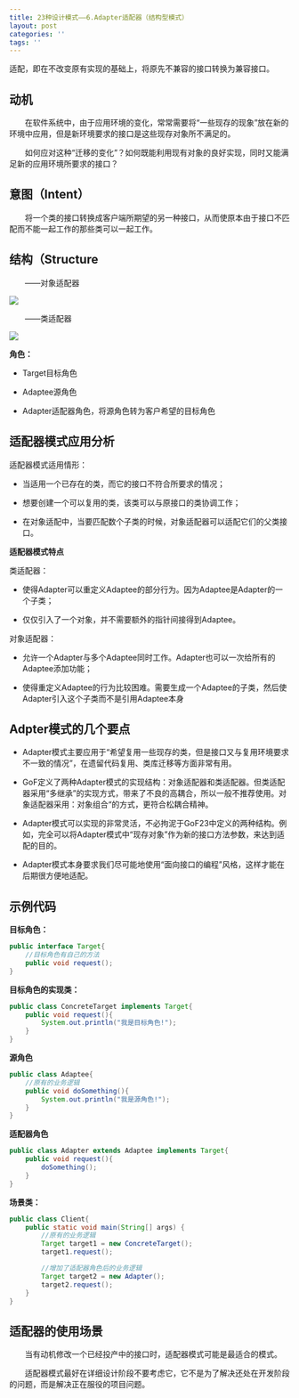 ```yaml
---
title: 23种设计模式——6.Adapter适配器（结构型模式）
layout: post
categories: ''
tags: ''
---
```

适配，即在不改变原有实现的基础上，将原先不兼容的接口转换为兼容接口。

## 动机

​&emsp;&emsp;在软件系统中，由于应用环境的变化，常常需要将“一些现存的现象”放在新的环境中应用，但是新环境要求的接口是这些现存对象所不满足的。

​&emsp;&emsp;如何应对这种“迁移的变化”？如何既能利用现有对象的良好实现，同时又能满足新的应用环境所要求的接口？

## 意图（Intent）

​&emsp;&emsp;将一个类的接口转换成客户端所期望的另一种接口，从而使原本由于接口不匹配而不能一起工作的那些类可以一起工作。

## 结构（Structure

​&emsp;&emsp;——对象适配器

![](https://i.imgur.com/2oCKNSy.png)

​&emsp;&emsp;——类适配器

![](https://i.imgur.com/uf7Zlo7.jpg)

**角色：**

- Target目标角色

- Adaptee源角色

- Adapter适配器角色，将源角色转为客户希望的目标角色

## 适配器模式应用分析

适配器模式适用情形：

- 当适用一个已存在的类，而它的接口不符合所要求的情况；


- 想要创建一个可以复用的类，该类可以与原接口的类协调工作；


- 在对象适配中，当要匹配数个子类的时候，对象适配器可以适配它们的父类接口。


**适配器模式特点**

类适配器：

- 使得Adapter可以重定义Adaptee的部分行为。因为Adaptee是Adapter的一个子类；


- 仅仅引入了一个对象，并不需要额外的指针间接得到Adaptee。

对象适配器：

- 允许一个Adapter与多个Adaptee同时工作。Adapter也可以一次给所有的Adaptee添加功能；


- 使得重定义Adaptee的行为比较困难。需要生成一个Adaptee的子类，然后使Adapter引入这个子类而不是引用Adaptee本身

## Adpter模式的几个要点

- Adapter模式主要应用于“希望复用一些现存的类，但是接口又与复用环境要求不一致的情况”，在遗留代码复用、类库迁移等方面非常有用。


- GoF定义了两种Adapter模式的实现结构：对象适配器和类适配器。但类适配器采用“多继承”的实现方式，带来了不良的高耦合，所以一般不推荐使用。对象适配器采用：对象组合“的方式，更符合松耦合精神。


- Adapter模式可以实现的非常灵活，不必拘泥于GoF23中定义的两种结构。例如，完全可以将Adapter模式中“现存对象”作为新的接口方法参数，来达到适配的目的。


- Adapter模式本身要求我们尽可能地使用“面向接口的编程”风格，这样才能在后期很方便地适配。

## 示例代码
**目标角色：**

```java
public interface Target{
	//目标角色有自己的方法
	public void request();
}
```
**目标角色的实现类：**
```java
public class ConcreteTarget implements Target{
	public void request(){
		System.out.println("我是目标角色!");
	}
}
```
**源角色**
```java
public class Adaptee{
	//原有的业务逻辑
	public void doSomething(){
		System.out.println("我是源角色!");
	}
}
```
**适配器角色**
```java
public class Adapter extends Adaptee implements Target{
	public void request(){
		doSomething();
	}
}
```
**场景类：**
```java
public class Client{
	public static void main(String[] args) {
		//原有的业务逻辑
		Target target1 = new ConcreteTarget();
		target1.request();

		//增加了适配器角色后的业务逻辑
		Target target2 = new Adapter();
		target2.request();
	}
}
```
## 适配器的使用场景

&emsp;&emsp;当有动机修改一个已经投产中的接口时，适配器模式可能是最适合的模式。

&emsp;&emsp;适配器模式最好在详细设计阶段不要考虑它，它不是为了解决还处在开发阶段的问题，而是解决正在服役的项目问题。